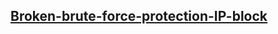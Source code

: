 ## [Broken-brute-force-protection-IP-block](https://portswigger.net/web-security/authentication/password-based/lab-broken-bruteforce-protection-ip-block)
